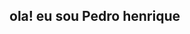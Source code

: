 ## ola! eu sou Pedro henrique 

<!--
**Macielpedro33/Macielpedro33** is a ✨ _special_ ✨ repository because its `README.md` (this file) appears on your GitHub profile.

Here are some ideas to get you started:

- 🔭Atualmente Estou Cursando Informatica ...
- 🌱Informatica...
- 📫 contrateme pe E-mael:Pedro.maciel33@aluno.ce.gov.br ...
- 😄 ele/dele: ...

![Anurag's GitHub stats](https://github-readme-stats.vercel.app/api?username=anuraghazra&show_icons=true&theme=radical)
